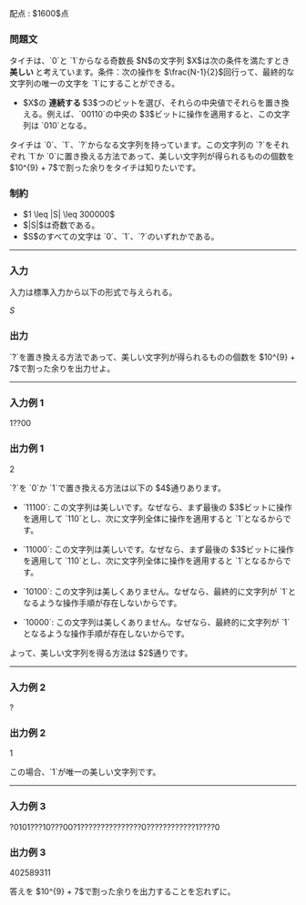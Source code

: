 
<div>

<span>

<span>

<p>
配点 : $1600$点
</p>

<div>

<section>

### **問題文**

<p>
タイチは、`0`と `1`からなる奇数長 $N$の文字列 $X$は次の条件を満たすとき 
<strong>
美しい
</strong>
と考えています。条件：次の操作を $\frac{N-1}{2}$回行って、最終的な文字列の唯一の文字を `1`にすることができる。
</p>

<ul>

<li>
$X$の 
<strong>
連続する
</strong>
$3$つのビットを選び、それらの中央値でそれらを置き換える。例えば、`00110`の中央の $3$ビットに操作を適用すると、この文字列は `010`となる。
</li>

</ul>

<p>
タイチは `0`、`1`、`?`からなる文字列を持っています。この文字列の `?`をそれぞれ `1`か `0`に置き換える方法であって、美しい文字列が得られるものの個数を $10^{9} + 7$で割った余りをタイチは知りたいです。
</p>

</section>

</div>

<div>

<section>

### **制約**

<ul>

<li>
$1 \leq |S| \leq 300000$
</li>

<li>
$|S|$は奇数である。
</li>

<li>
$S$のすべての文字は `0`、`1`、`?`のいずれかである。
</li>

</ul>

</section>

</div>

---

<div>

<div>

<section>

### **入力**

<p>
入力は標準入力から以下の形式で与えられる。
</p>

<div>

$S$
</div>

</section>

</div>

<div>

<section>

### **出力**

<p>
`?`を置き換える方法であって、美しい文字列が得られるものの個数を $10^{9} + 7$で割った余りを出力せよ。
</p>

</section>

</div>

</div>

---

<div>

<section>

### **入力例 1**

<div>

1??00

</div>

</section>

</div>

<div>

<section>

### **出力例 1**

<div>

2

</div>

<p>
`?`を `0`か `1`で置き換える方法は以下の $4$通りあります。
</p>

<ul>

<li>

<p>
`11100`: この文字列は美しいです。なぜなら、まず最後の $3$ビットに操作を適用して `110`とし、次に文字列全体に操作を適用すると `1`となるからです。
</p>

</li>

<li>

<p>
`11000`: この文字列は美しいです。なぜなら、まず最後の $3$ビットに操作を適用して `110`とし、次に文字列全体に操作を適用すると `1`となるからです。
</p>

</li>

<li>

<p>
`10100`: この文字列は美しくありません。なぜなら、最終的に文字列が `1`となるような操作手順が存在しないからです。
</p>

</li>

<li>

<p>
`10000`:  この文字列は美しくありません。なぜなら、最終的に文字列が `1`となるような操作手順が存在しないからです。
</p>

</li>

</ul>

<p>
よって、美しい文字列を得る方法は $2$通りです。
</p>

</section>

</div>

---

<div>

<section>

### **入力例 2**

<div>

?

</div>

</section>

</div>

<div>

<section>

### **出力例 2**

<div>

1

</div>

<p>
この場合、`1`が唯一の美しい文字列です。
</p>

</section>

</div>

---

<div>

<section>

### **入力例 3**

<div>

?0101???10???00?1???????????????0????????????1????0

</div>

</section>

</div>

<div>

<section>

### **出力例 3**

<div>

402589311

</div>

<p>
答えを $10^{9} + 7$で割った余りを出力することを忘れずに。
</p>

</section>

</div>

</span>

</span>

</div>
